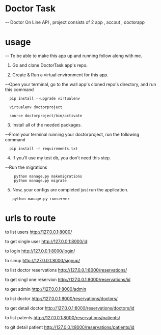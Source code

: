 # Doctor Task 
-- Doctor On Line API , project consists of 2 app , accout , doctorapp

# usage
-- To be able to make this app up and running follow along with me.

1. Go and clone DoctorTask app's repo.

2. Create & Run a virtual environment for this app.

--Open your terminal, go to the wall app's cloned repo's directory, and run this command

      pip install --upgrade virtualenv

      virtualenv doctorproject

      source doctorproject/bin/activate

3. Install all of the needed packages.

--From your terminal running your doctorproject, run the following command

      pip install -r requirements.txt


4. If you'll use my test db, you don't need this step.

--Run the migrations

        python manage.py makemigrations
        python manage.py migrate

5. Now, your configs are completed just run the application.

       python manage.py runserver

# urls to route 
to list users 
http://127.0.0.1:8000/

to get single user 
http://127.0.0.1:8000/id

to login
http://127.0.0.1:8000/login/

to sinup
http://127.0.0.1:8000/signup/

to list doctor reservations
http://127.0.0.1:8000/reservations/

to get singl one reservion
http://127.0.0.1:8000/reservations/id

to get admin 
http://127.0.0.1:8000/admin

to list doctor
http://127.0.0.1:8000/reservations/doctors/

to get detail doctor
http://127.0.0.1:8000/reservations/doctors/id

to list patents
http://127.0.0.1:8000/reservations/patients/

to git detail patient
http://127.0.0.1:8000/reservations/patients/id







